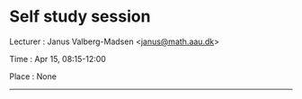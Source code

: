 # Self study session

Lecturer
: Janus Valberg-Madsen <<janus@math.aau.dk>>

Time
: Apr 15, 08:15-12:00

Place
: None

---
